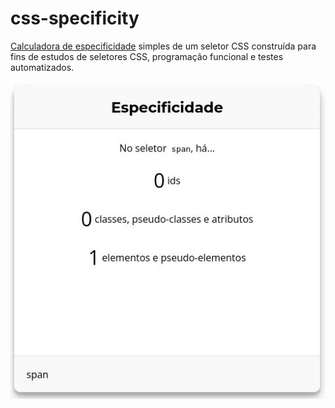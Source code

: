 # css-specificity
[Calculadora de especificidade](https://criskell.github.io/css-specificity) simples de um seletor CSS construída para fins de estudos de seletores CSS, programação funcional e testes automatizados.

![Screenshot](screenshot.jpg)
